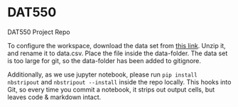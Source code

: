 # DAT550
DAT550 Project Repo


To configure the workspace, download the data set from [this link](https://paperswithcode.com/dataset/arxiv-10). Unzip it, and rename it to data.csv. Place the file inside the data-folder. The data set is too large for git, so the data-folder has been added to gitignore.

Additionally, as we use jupyter notebook, please run `pip install nbstripout` and `nbstripout --install` inside the repo locally. This hooks into Git, so every time you commit a notebook, it strips out output cells, but leaves code & markdown intact.